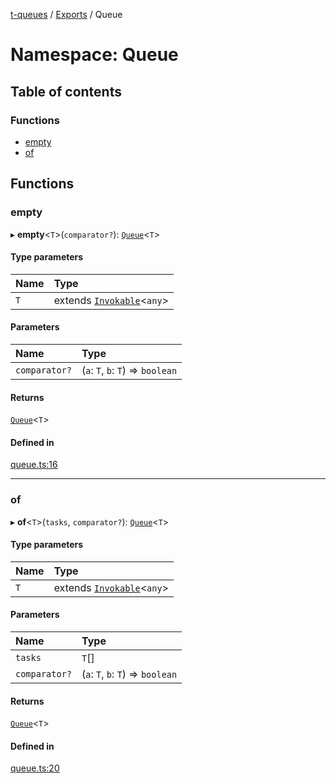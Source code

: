 [t-queues](../README.md) / [Exports](../modules.md) / Queue

# Namespace: Queue

## Table of contents

### Functions

- [empty](Queue.md#empty)
- [of](Queue.md#of)

## Functions

### empty

▸ **empty**<`T`\>(`comparator?`): [`Queue`](../interfaces/Queue.md)<`T`\>

#### Type parameters

| Name | Type |
| :------ | :------ |
| `T` | extends [`Invokable`](../modules.md#invokable)<`any`\> |

#### Parameters

| Name | Type |
| :------ | :------ |
| `comparator?` | (`a`: `T`, `b`: `T`) => `boolean` |

#### Returns

[`Queue`](../interfaces/Queue.md)<`T`\>

#### Defined in

[queue.ts:16](https://github.com/lammonaaf/t-queues/blob/b409a2e/src/queue.ts#L16)

___

### of

▸ **of**<`T`\>(`tasks`, `comparator?`): [`Queue`](../interfaces/Queue.md)<`T`\>

#### Type parameters

| Name | Type |
| :------ | :------ |
| `T` | extends [`Invokable`](../modules.md#invokable)<`any`\> |

#### Parameters

| Name | Type |
| :------ | :------ |
| `tasks` | `T`[] |
| `comparator?` | (`a`: `T`, `b`: `T`) => `boolean` |

#### Returns

[`Queue`](../interfaces/Queue.md)<`T`\>

#### Defined in

[queue.ts:20](https://github.com/lammonaaf/t-queues/blob/b409a2e/src/queue.ts#L20)
